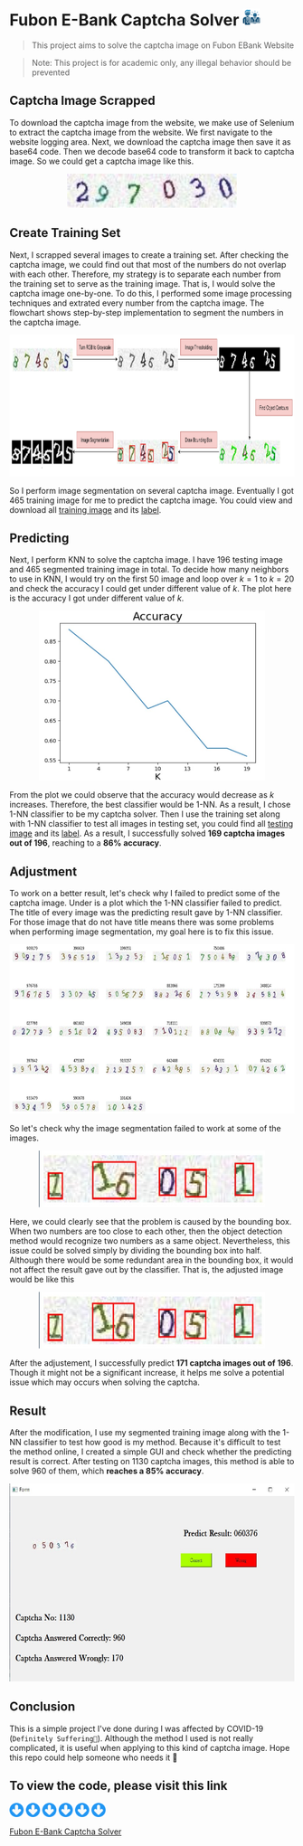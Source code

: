 <div>
    <h1> Fubon E-Bank Captcha Solver 
    <img src = "https://github.com/wavelolz/Fubon-Ebank-Captcha-Solver/blob/main/picture/consultant.png" width = 30 height = 30> 
</div>

> This project aims to solve the captcha image on Fubon EBank Website 

> Note: This project is for academic only, any illegal behavior should be prevented

## Captcha Image Scrapped
To download the captcha image from the website, we make use of Selenium to extract the captcha image from the website. We first navigate to the website logging area. Next, we download the captcha image then save it as base64 code. Then we decode base64 code to transform it back to captcha image. So we could get a captcha image like this.

<p align = "center">
    <img src = "https://github.com/wavelolz/Fubon-Ebank-Captcha-Solver/blob/main/picture/image1.jpg" width = 300 height = 60>
</p>

## Create Training Set
Next, I scrapped several images to create a training set. After checking the captcha image, we could find out that most of the numbers do not overlap with each other. Therefore, my strategy is to separate each number from the training set to serve as the training image. That is, I would solve the captcha image one-by-one. To do this, I performed some image processing techniques and extrated every number from the captcha image. The flowchart shows step-by-step implementation to segment the numbers in the captcha image.

<p align = "center">
    <img src = "https://github.com/wavelolz/Fubon-Ebank-Captcha-Solver/blob/main/picture/messageImage_1676176378723.jpg" width = 1000 height = 250>
</p>


So I perform image segmentation on several captcha image. Eventually I got 465 training image for me to predict the captcha image. You could view and download all <a href = "https://github.com/wavelolz/Fubon-Ebank-Captcha-Solver/blob/main/training%20set/training%20image.rar">training image</a> and its <a href = "https://github.com/wavelolz/Fubon-Ebank-Captcha-Solver/blob/main/training%20set/train%20label.csv">label</a>.

## Predicting
Next, I perform KNN to solve the captcha image. I have 196 testing image and 465 segmented training image in total. To decide how many neighbors to use in KNN, I would try on the first 50 image and loop over $k = 1$ to $k = 20$ and check the accuracy I could get under different value of $k$. The plot here is the accuracy I got under different value of $k$.



<p align = "center">
    <img src = "https://github.com/wavelolz/Fubon-Ebank-Captcha-Solver/blob/main/picture/messageImage_1676176771556.jpg" width = 400 height = 300>
</p>

From the plot we could observe that the accuracy would decrease as $k$ increases. Therefore, the best classifier would be 1-NN. As a result, I chose 1-NN classifier to be my captcha solver. Then I use the training set along with 1-NN classifier to test all images in testing set, you could find all <a href = "https://github.com/wavelolz/Fubon-Ebank-Captcha-Solver/blob/main/testing%20set/testing%20image.rar">testing image</a> and its <a href = "https://github.com/wavelolz/Fubon-Ebank-Captcha-Solver/blob/main/testing%20set/test%20label.xlsx">label</a>. As a result, I successfully solved **169 captcha images out of 196**, reaching to a **86% accuracy**. 
    
## Adjustment
To work on a better result, let's check why I failed to predict some of the captcha image. Under is a plot which the 1-NN classifier failed to predict. The title of every image was the predicting result gave by 1-NN classifier. For those image that do not have title means there was some problems when performing image segmentation, my goal here is to fix this issue.
    
<p align = "center">
    <img src = "https://github.com/wavelolz/Fubon-Ebank-Captcha-Solver/blob/main/picture/messageImage_1676191314940.jpg" width = 800 height = 300>
</p>
    
So let's check why the image segmentation failed to work at some of the images.

<p align = "center">
    <img src = "https://github.com/wavelolz/Fubon-Ebank-Captcha-Solver/blob/main/picture/messageImage_1676191600189.jpg" width = 400 height = 100>
</p>    
    
Here, we could clearly see that the problem is caused by the bounding box. When two numbers are too close to each other, then the object detection method would recognize two numbers as a same object. Nevertheless, this issue could be solved simply by dividing the bounding box into half. Although there would be some redundant area in the bounding box, it would not affect the result gave out by the classifier. That is, the adjusted image would be like this
   
<p align = "center">
    <img src = "https://github.com/wavelolz/Fubon-Ebank-Captcha-Solver/blob/main/picture/messageImage_1676191999372.jpg" width = 400 height = 100>
</p>  
 
After the adjustement, I successfully predict **171 captcha images out of 196**. Though it might not be a significant increase, it helps me solve a potential issue which may occurs when solving the captcha.  
    
## Result
After the modification, I use my segmented training image along with the 1-NN classifier to test how good is my method. Because it's difficult to test the method online, I created a simple GUI and check whether the predicting result is correct. After testing on 1130 captcha images, this method is able to solve 960 of them, which **reaches a 85% accuracy**.

<p align = "center">
    <img src = "https://github.com/wavelolz/Fubon-Ebank-Captcha-Solver/blob/main/picture/predict%20result.jpg" width = 700 height = 350>
</p>      

## Conclusion
This is a simple project I've done during I was affected by COVID-19 (`Definitely Suffering🤒`). Although the method I used is not really complicated, it is useful when applying to this kind of captcha image. Hope this repo could help someone who needs it 🐳    



## To view the code, please visit this link

<div>
    <img src = "https://github.com/wavelolz/Fubon-Ebank-Captcha-Solver/blob/main/picture/down-arrow%20(1).png" width = 25 height = 25>
    <img src = "https://github.com/wavelolz/Fubon-Ebank-Captcha-Solver/blob/main/picture/down-arrow%20(1).png" width = 25 height = 25>
    <img src = "https://github.com/wavelolz/Fubon-Ebank-Captcha-Solver/blob/main/picture/down-arrow%20(1).png" width = 25 height = 25>
    <img src = "https://github.com/wavelolz/Fubon-Ebank-Captcha-Solver/blob/main/picture/down-arrow%20(1).png" width = 25 height = 25>
    <img src = "https://github.com/wavelolz/Fubon-Ebank-Captcha-Solver/blob/main/picture/down-arrow%20(1).png" width = 25 height = 25>
    <img src = "https://github.com/wavelolz/Fubon-Ebank-Captcha-Solver/blob/main/picture/down-arrow%20(1).png" width = 25 height = 25>
</div>

<a href = "https://wavelolz.github.io/Fubon-Ebank-Captcha-Solver/Fubon%20E-Bank%20Captcha%20Solver.html"> Fubon E-Bank Captcha Solver </a>
